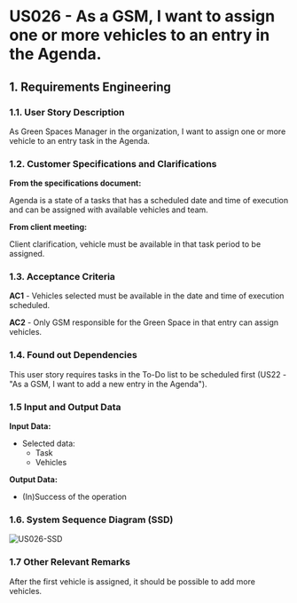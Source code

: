 # US026 - As a GSM, I want to assign one or more vehicles to an entry in the Agenda.




## 1. Requirements Engineering



### 1.1. User Story Description

As Green Spaces Manager in the organization, I want to assign one or more vehicle to an entry task in the Agenda.

### 1.2. Customer Specifications and Clarifications 

**From the specifications document:**

Agenda is a state of a tasks that has a scheduled date and time of execution and can be assigned with available vehicles and team.

**From client meeting:**

Client clarification, vehicle must be available in that task period to be assigned.


### 1.3. Acceptance Criteria

**AC1** - Vehicles selected must be available in the date and time of execution scheduled.

**AC2** - Only GSM responsible for the Green Space in that entry can assign vehicles.

### 1.4. Found out Dependencies

This user story requires tasks in the To-Do list to be scheduled first (US22 - "As a GSM, I want to add a new entry in the Agenda").

### 1.5 Input and Output Data

**Input Data:** 
* Selected data: 
  * Task
  * Vehicles

**Output Data:**

* (In)Success of the operation

### 1.6. System Sequence Diagram (SSD)


![US026-SSD](svg/us026-system-sequence-diagram.svg)

### 1.7 Other Relevant Remarks

After the first vehicle is assigned, it should be possible to add more vehicles.


  



